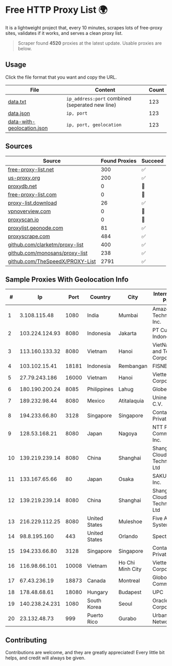 
# Free HTTP Proxy List 🌍

It is a lightweight project that, every 10 minutes, scrapes lots of free-proxy sites, validates if it works, and serves a clean proxy list.


> Scraper found **4520** proxies at the latest update. Usable proxies are below.

## Usage

Click the file format that you want and copy the URL.


|File|Content|Count|
|----|-------|-----|
|[data.txt](https://raw.githubusercontent.com/themiralay/Proxy-List-World/master/data.txt)|`ip_address:port` combined (seperated new line)|123|
|[data.json](https://raw.githubusercontent.com/themiralay/Proxy-List-World/master/data.json)|`ip, port`|123|
|[data-with-geolocation.json](https://raw.githubusercontent.com/themiralay/Proxy-List-World/master/data-with-geolocation.json)|`ip, port, geolocation`|123|

## Sources

|Source|Found Proxies|Succeed|
|------|-------------|-------|
|[free-proxy-list.net](https://free-proxy-list.net)|300|✅|
|[us-proxy.org](https://www.us-proxy.org)|200|✅|
|[proxydb.net](http://proxydb.net)|0|🚫|
|[free-proxy-list.com](https://free-proxy-list.com/?page=&port=&type%5B%5D=http&type%5B%5D=https&up_time=0&search=Search)|0|🚫|
|[proxy-list.download](https://www.proxy-list.download/HTTP)|26|✅|
|[vpnoverview.com](https://vpnoverview.com/privacy/anonymous-browsing/free-proxy-servers)|0|🚫|
|[proxyscan.io](https://www.proxyscan.io)|0|🚫|
|[proxylist.geonode.com](https://proxylist.geonode.com/api/proxy-list?limit=300&page=1&sort_by=lastChecked&sort_type=desc&protocols=http,https)|81|✅|
|[proxyscrape.com](https://api.proxyscrape.com/v2/?request=displayproxies&protocol=http&timeout=10000&country=all&ssl=all&anonymity=all)|484|✅|
|[github.com/clarketm/proxy-list](https://raw.githubusercontent.com/clarketm/proxy-list/master/proxy-list-raw.txt)|400|✅|
|[github.com/monosans/proxy-list](https://raw.githubusercontent.com/monosans/proxy-list/main/proxies/http.txt)|238|✅|
|[github.com/TheSpeedX/PROXY-List](https://raw.githubusercontent.com/TheSpeedX/PROXY-List/master/http.txt)|2791|✅|


## Sample Proxies With Geolocation Info

|#|Ip|Port|Country|City|Internet Service Provider|
|-|--|----|-------|----|-------------------------|
|1|3.108.115.48|1080|India|Mumbai|Amazon Technologies Inc.|
|2|103.224.124.93|8080|Indonesia|Jakarta|PT Curug Lintas Indonesia|
|3|113.160.133.32|8080|Vietnam|Hanoi|VietNam Post and Telecom Corporation|
|4|103.102.15.41|18181|Indonesia|Rembangan|FISNET|
|5|27.79.243.186|16000|Vietnam|Hanoi|Viettel Corporation|
|6|180.190.200.24|8085|Philippines|Lahug|Globe Telecom|
|7|189.232.98.44|8080|Mexico|Atitalaquia|Uninet S.A. de C.V.|
|8|194.233.66.80|3128|Singapore|Singapore|Contabo Asia Private Limited|
|9|128.53.168.21|8080|Japan|Nagoya|NTT PC Communications, Inc.|
|10|139.219.239.14|8080|China|Shanghai|Shanghai Blue Cloud Technology Co., Ltd|
|11|133.167.65.66|80|Japan|Osaka|SAKURA Internet Inc.|
|12|139.219.239.14|8080|China|Shanghai|Shanghai Blue Cloud Technology Co., Ltd|
|13|216.229.112.25|8080|United States|Muleshoe|Five Area Systems, LLC|
|14|98.8.195.160|443|United States|Orlando|Spectrum|
|15|194.233.66.80|3128|Singapore|Singapore|Contabo Asia Private Limited|
|16|116.98.66.101|10008|Vietnam|Ho Chi Minh City|Viettel Corporation|
|17|67.43.236.19|18873|Canada|Montreal|GloboTech Communications|
|18|178.48.68.61|18080|Hungary|Budapest|UPC|
|19|140.238.24.231|1080|South Korea|Seoul|Oracle Corporation|
|20|23.132.48.73|999|Puerto Rico|Gurabo|Urban Wifi Networks LLC|



## Contributing

Contributions are welcome, and they are greatly appreciated! Every
little bit helps, and credit will always be given.

